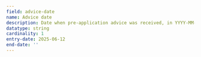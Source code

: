 ```yaml
---
field: advice-date
name: Advice date
description: Date when pre-application advice was received, in YYYY-MM-DD format
datatype: string
cardinality: 1
entry-date: 2025-06-12
end-date: ''
---
```

